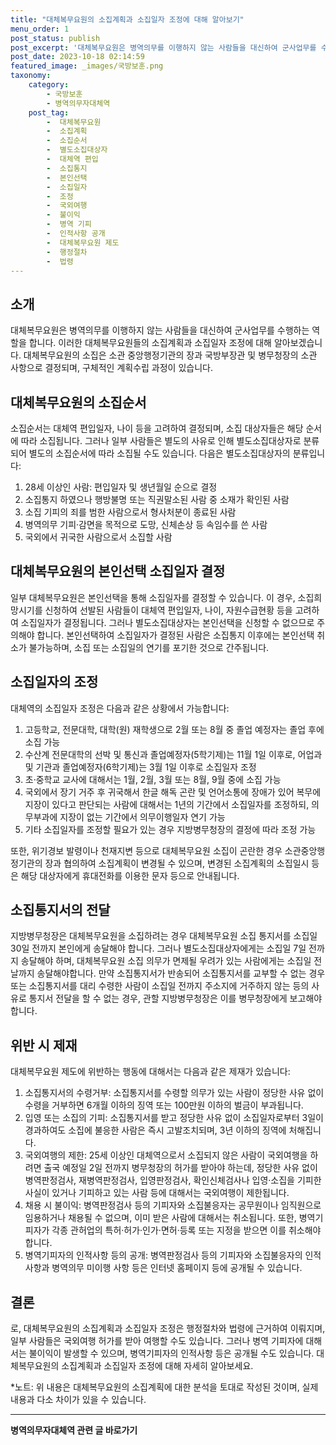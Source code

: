 ```yaml
---
title: "대체복무요원의 소집계획과 소집일자 조정에 대해 알아보기"
menu_order: 1
post_status: publish
post_excerpt: '대체복무요원은 병역의무를 이행하지 않는 사람들을 대신하여 군사업무를 수행하는 역할을 합니다. 이러한 대체복무요원들의 소집계획과 소집일자 조정에 대해 알아보겠습니다. 대체복무요원의 소집은 소관 중앙행정기관의 장과 국방부장관 및 병무청장의 소관 사항으로 결정되며, 구체적인 계획수립 과정이 있습니다.'
post_date: 2023-10-18 02:14:59
featured_image: _images/국방보훈.png
taxonomy:
    category:
        - 국방보훈
        - 병역의무자대체역
    post_tag:
        -  대체복무요원
        -  소집계획
        -  소집순서
        -  별도소집대상자
        -  대체역 편입
        -  소집통지
        -  본인선택
        -  소집일자
        -  조정
        -  국외여행
        -  불이익
        -  병역 기피
        -  인적사항 공개
        -  대체복무요원 제도
        -  행정절차
        -  법령
---
```




## 소개

대체복무요원은 병역의무를 이행하지 않는 사람들을 대신하여 군사업무를 수행하는 역할을 합니다. 이러한 대체복무요원들의 소집계획과 소집일자 조정에 대해 알아보겠습니다. 대체복무요원의 소집은 소관 중앙행정기관의 장과 국방부장관 및 병무청장의 소관 사항으로 결정되며, 구체적인 계획수립 과정이 있습니다.

## 대체복무요원의 소집순서

소집순서는 대체역 편입일자, 나이 등을 고려하여 결정되며, 소집 대상자들은 해당 순서에 따라 소집됩니다. 그러나 일부 사람들은 별도의 사유로 인해 별도소집대상자로 분류되어 별도의 소집순서에 따라 소집될 수도 있습니다. 다음은 별도소집대상자의 분류입니다:

1. 28세 이상인 사람: 편입일자 및 생년월일 순으로 결정
2. 소집통지 하였으나 행방불명 또는 직권말소된 사람 중 소재가 확인된 사람
3. 소집 기피의 죄를 범한 사람으로서 형사처분이 종료된 사람
4. 병역의무 기피·감면을 목적으로 도망, 신체손상 등 속임수를 쓴 사람
5. 국외에서 귀국한 사람으로서 소집할 사람

## 대체복무요원의 본인선택 소집일자 결정

일부 대체복무요원은 본인선택을 통해 소집일자를 결정할 수 있습니다. 이 경우, 소집희망시기를 신청하여 선발된 사람들이 대체역 편입일자, 나이, 자원수급현황 등을 고려하여 소집일자가 결정됩니다. 그러나 별도소집대상자는 본인선택을 신청할 수 없으므로 주의해야 합니다. 본인선택하여 소집일자가 결정된 사람은 소집통지 이후에는 본인선택 취소가 불가능하며, 소집 또는 소집일의 연기를 포기한 것으로 간주됩니다.

## 소집일자의 조정

대체역의 소집일자 조정은 다음과 같은 상황에서 가능합니다:

1. 고등학교, 전문대학, 대학(원) 재학생으로 2월 또는 8월 중 졸업 예정자는 졸업 후에 소집 가능
2. 수산계 전문대학의 선박 및 통신과 졸업예정자(5학기제)는 11월 1일 이후로, 어업과 및 기관과 졸업예정자(6학기제)는 3월 1일 이후로 소집일자 조정
3. 초·중학교 교사에 대해서는 1월, 2월, 3월 또는 8월, 9월 중에 소집 가능
4. 국외에서 장기 거주 후 귀국해서 한글 해독 곤란 및 언어소통에 장애가 있어 복무에 지장이 있다고 판단되는 사람에 대해서는 1년의 기간에서 소집일자를 조정하되, 의무부과에 지장이 없는 기간에서 의무이행일자 연기 가능
5. 기타 소집일자를 조정할 필요가 있는 경우 지방병무청장의 결정에 따라 조정 가능

또한, 위기경보 발령이나 천재지변 등으로 대체복무요원 소집이 곤란한 경우 소관중앙행정기관의 장과 협의하여 소집계획이 변경될 수 있으며, 변경된 소집계획의 소집일시 등은 해당 대상자에게 휴대전화를 이용한 문자 등으로 안내됩니다.

## 소집통지서의 전달

지방병무청장은 대체복무요원을 소집하려는 경우 대체복무요원 소집 통지서를 소집일 30일 전까지 본인에게 송달해야 합니다. 그러나 별도소집대상자에게는 소집일 7일 전까지 송달해야 하며, 대체복무요원 소집 의무가 면제될 우려가 있는 사람에게는 소집일 전날까지 송달해야합니다. 만약 소집통지서가 반송되어 소집통지서를 교부할 수 없는 경우 또는 소집통지서를 대리 수령한 사람이 소집일 전까지 주소지에 거주하지 않는 등의 사유로 통지서 전달을 할 수 없는 경우, 관할 지방병무청장은 이를 병무청장에게 보고해야 합니다.

## 위반 시 제재

대체복무요원 제도에 위반하는 행동에 대해서는 다음과 같은 제재가 있습니다:

1. 소집통지서의 수령거부: 소집통지서를 수령할 의무가 있는 사람이 정당한 사유 없이 수령을 거부하면 6개월 이하의 징역 또는 100만원 이하의 벌금이 부과됩니다.
2. 입영 또는 소집의 기피: 소집통지서를 받고 정당한 사유 없이 소집일자로부터 3일이 경과하여도 소집에 불응한 사람은 즉시 고발조치되며, 3년 이하의 징역에 처해집니다.
3. 국외여행의 제한: 25세 이상인 대체역으로서 소집되지 않은 사람이 국외여행을 하려면 출국 예정일 2일 전까지 병무청장의 허가를 받아야 하는데, 정당한 사유 없이 병역판정검사, 재병역판정검사, 입영판정검사, 확인신체검사나 입영·소집을 기피한 사실이 있거나 기피하고 있는 사람 등에 대해서는 국외여행이 제한됩니다.
4. 채용 시 불이익: 병역판정검사 등의 기피자와 소집불응자는 공무원이나 임직원으로 임용하거나 채용될 수 없으며, 이미 받은 사람에 대해서는 취소됩니다. 또한, 병역기피자가 각종 관허업의 특허·허가·인가·면허·등록 또는 지정을 받으면 이를 취소해야 합니다.
5. 병역기피자의 인적사항 등의 공개: 병역판정검사 등의 기피자와 소집불응자의 인적사항과 병역의무 미이행 사항 등은 인터넷 홈페이지 등에 공개될 수 있습니다.

## 결론
로, 대체복무요원의 소집계획과 소집일자 조정은 행정절차와 법령에 근거하여 이뤄지며, 일부 사람들은 국외여행 허가를 받아 여행할 수도 있습니다. 그러나 병역 기피자에 대해서는 불이익이 발생할 수 있으며, 병역기피자의 인적사항 등은 공개될 수도 있습니다. 대체복무요원의 소집계획과 소집일자 조정에 대해 자세히 알아보세요.

*노트: 위 내용은 대체복무요원의 소집계획에 대한 분석을 토대로 작성된 것이며, 실제 내용과 다소 차이가 있을 수 있습니다.
<!-- wp:separator -->
<hr class="wp-block-separator has-alpha-channel-opacity"/>
<!-- /wp:separator -->

<!-- wp:group {"backgroundColor":"base","layout":{"type":"constrained"}} -->
<div class="wp-block-group has-base-background-color has-background"><!-- wp:paragraph {"align":"center","fontSize":"medium"} -->
<p class="has-text-align-center has-large-font-size"><strong>병역의무자대체역 관련 글 바로가기</strong></p>
<!-- /wp:paragraph -->


<!-- wp:latest-posts
{"categories":[{"id":7660,"count":19,"description":"","link":"https://uknowlaw.com/category/%eb%b3%91%ec%97%ad%ec%9d%98%eb%ac%b4%ec%9e%90%eb%8c%80%ec%b2%b4%ec%97%ad/","name":"병역의무자대체역","slug":"병역의무자대체역","taxonomy":"category","parent":0,"meta":[],"_links":{"self":[{"href":"https://uknowlaw.com/wp-json/wp/v2/categories/7660"}],"collection":[{"href":"https://uknowlaw.com/wp-json/wp/v2/categories"}],"about":[{"href":"https://uknowlaw.com/wp-json/wp/v2/taxonomies/category"}],"wp:post_type":[{"href":"https://uknowlaw.com/wp-json/wp/v2/posts?categories=7660"}],"curies":[{"name":"wp","href":"https://api.w.org/{rel}","templated":true}]}}],"postsToShow":100,"excerptLength":28,"postLayout":"grid","columns":2,"featuredImageAlign":"left","featuredImageSizeSlug":"large","fontSize":16px} /--></div>
<!-- /wp:group -->